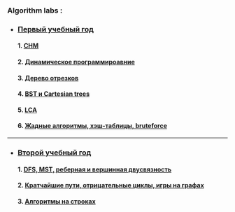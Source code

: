 ### Algorithm labs :

* ###  [Первый учебный год](first-year)
     #### 1.  [СНМ](first-year/disjoinset)
     #### 2.  [Динамическое программироавние](first-year/dinamics)
     #### 3.  [Дерево отрезков](first-year/segment_trees)
     #### 4.  [BST и Cartesian trees](first-year/search_trees)
     #### 5.  [LCA](first-year/lca)
     #### 6.  [Жадные алгоритмы, хэш-таблицы, bruteforce](first-year/greed-hash-brute)
***
* ###  [Второй учебный год](second-year)
    #### 1.  [DFS, MST, реберная и вершинная двусвязность](second-year/dfs-mst) 
    #### 2.  [Кратчайшие пути, отрицательные циклы, игры на графах](second-year/dijkstra-floyd)
    #### 3.  [Алгоритмы на строках](second-year/strings)
